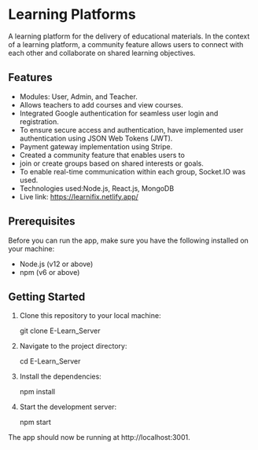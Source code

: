 # Learning Platforms

A learning platform for the delivery of educational
materials. In the context of a learning platform, a
community feature allows users to connect with each
other and collaborate on shared learning objectives.

## Features

- Modules: User, Admin, and Teacher.
- Allows teachers to add courses and view courses.
- Integrated Google authentication for seamless user login and registration.
- To ensure secure access and authentication, have implemented user authentication using JSON Web Tokens (JWT).
- Payment gateway implementation using Stripe.
- Created a community feature that enables users to
- join or create groups based on shared interests or goals.
- To enable real-time communication within each group, Socket.IO was used.
- Technologies used:Node.js, React.js, MongoDB
- Live link: https://learnifix.netlify.app/


## Prerequisites

Before you can run the app, make sure you have the following installed on your machine:

- Node.js (v12 or above)
- npm (v6 or above)

## Getting Started

1. Clone this repository to your local machine:

   git clone  E-Learn_Server

2. Navigate to the project directory:

   cd E-Learn_Server

3. Install the dependencies:

   npm install

4. Start the development server:

   npm start

The app should now be running at http://localhost:3001.
